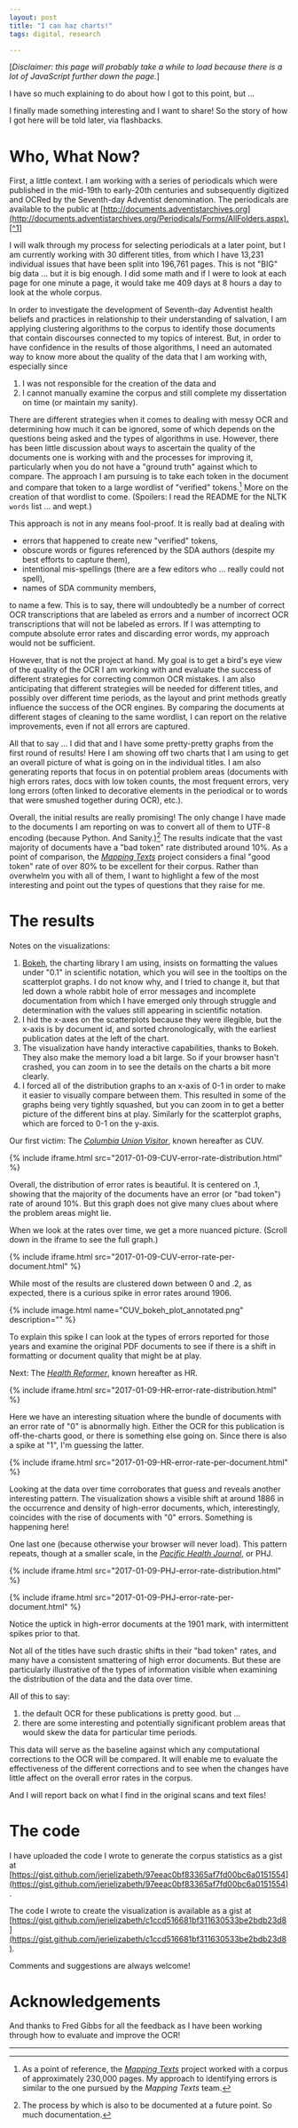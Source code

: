```yaml
---
layout: post
title: "I can haz charts!"
tags: digital, research

---
```


[*Disclaimer: this page will probably take a while to load because there is a lot of JavaScript further down the page.*]

I have so much explaining to do about how I got to this point, but ... 

I finally made something interesting and I want to share! So the story of how I got here will be told later, via flashbacks.

# Who, What Now?

First, a little context. I am working with a series of periodicals which were published in the mid-19th to early-20th centuries and subsequently digitized and OCRed by the Seventh-day Adventist denomination. The periodicals are available to the public at [http://documents.adventistarchives.org](http://documents.adventistarchives.org/Periodicals/Forms/AllFolders.aspx).[^1]

I will walk through my process for selecting periodicals at a later point, but I am currently working with 30 different titles, from which I have 13,231 individual issues that have been split into 196,761 pages. This is not "BIG" big data ... but it is big enough. I did some math and if I were to look at each page for one minute a page, it would take me 409 days at 8 hours a day to look at the whole corpus.

In order to investigate the development of Seventh-day Adventist health beliefs and practices in relationship to their understanding of salvation, I am applying clustering algorithms to the corpus to identify those documents that contain discourses connected to my topics of interest. But, in order to have confidence in the results of those algorithms, I need an automated way to know more about the quality of the data that I am working with, especially since 

1. I was not responsible for the creation of the data and 
2. I cannot manually examine the corpus and still complete my dissertation on time (or maintain my sanity). 

There are different strategies when it comes to dealing with messy OCR and determining how much it can be ignored, some of which depends on the questions being asked and the types of algorithms in use. However, there has been little discussion about ways to ascertain the quality of the documents one is working with and the processes for improving it, particularly when you do not have a "ground truth" against which to compare. The approach I am pursuing is to take each token in the document and compare that token to a large wordlist of "verified" tokens.[^2] More on the creation of that wordlist to come. (Spoilers: I read the README for the NLTK `words` list ... and wept.) 

This approach is not in any means fool-proof. It is really bad at dealing with 

- errors that happened to create new "verified" tokens, 
- obscure words or figures referenced by the SDA authors (despite my best efforts to capture them),
- intentional mis-spellings (there are a few editors who ... really could not spell),
- names of SDA community members,

to name a few. This is to say, there will undoubtedly be a number of correct OCR transcriptions that are labeled as errors and a number of incorrect OCR transcriptions that will not be labeled as errors. If I was attempting to compute absolute error rates and discarding error words, my approach would not be sufficient. 

However, that is not the project at hand. My goal is to get a bird's eye view of the quality of the OCR I am working with and evaluate the success of different strategies for correcting common OCR mistakes. I am also anticipating that different strategies will be needed for different titles, and possibly over different time periods, as the layout and print methods greatly influence the success of the OCR engines. By comparing the documents at different stages of cleaning to the same wordlist, I can report on the relative improvements, even if not all errors are captured.

All that to say ... I did that and I have some pretty-pretty graphs from the first round of results! Here I am showing off two charts that I am using to get an overall picture of what is going on in the individual titles. I am also generating reports that focus in on potential problem areas (documents with high errors rates, docs with low token counts, the most frequent errors, very long errors (often linked to decorative elements in the periodical or to words that were smushed together during OCR), etc.).

Overall, the initial results are really promising! The only change I have made to the documents I am reporting on was to convert all of them to UTF-8 encoding (because Python. And Sanity.)[^3] The results indicate that the vast majority of documents have a "bad token" rate distributed around 10%. As a point of comparison, the [*Mapping Texts*](http://mappingtexts.org/quality/index.html) project considers a final "good token" rate of over 80% to be excellent for their corpus. Rather than overwhelm you with all of them, I want to highlight a few of the most interesting and point out the types of questions that they raise for me.

# The results 

Notes on the visualizations:

1. [Bokeh](http://bokeh.pydata.org/en/latest/), the charting library I am using, insists on formatting the values under "0.1" in scientific notation, which you will see in the tooltips on the scatterplot graphs. I do not know why, and I tried to change it, but that led down a whole rabbit hole of error messages and incomplete documentation from which I have emerged only through struggle and determination with the values still appearing in scientific notation.  
2. I hid the x-axes on the scatterplots because they were illegible, but the x-axis is by document id, and sorted chronologically, with the earliest publication dates at the left of the chart.
3. The visualization have handy interactive capabilities, thanks to Bokeh. They also make the memory load a bit large. So if your browser hasn't crashed, you can zoom in to see the details on the charts a bit more clearly. 
4. I forced all of the distribution graphs to an x-axis of 0-1 in order to make it easier to visually compare between them. This resulted in some of the graphs being very tightly squashed, but you can zoom in to get a better picture of the different bins at play. Similarly for the scatterplot graphs, which are forced to 0-1 on the y-axis.

Our first victim: The [*Columbia Union Visitor*](http://documents.adventistarchives.org/Periodicals/Forms/AllItems.aspx?RootFolder=%2fPeriodicals%2fCUV&FolderCTID=0x012000DDAC5B94CFBD234AB142FC5C311C732700042C85EA7C1C1A4DB8D75C62A7517A6E), known hereafter as CUV.

{% include iframe.html src="2017-01-09-CUV-error-rate-distribution.html" %}

Overall, the distribution of error rates is beautiful. It is centered on .1, showing that the majority of the documents have an error (or "bad token") rate of around 10%. But this graph does not give many clues about where the problem areas might lie.

When we look at the rates over time, we get a more nuanced picture. (Scroll down in the iframe to see the full graph.) 

{% include iframe.html src="2017-01-09-CUV-error-rate-per-document.html" %}

While most of the results are clustered down between 0 and .2, as expected, there is a curious spike in error rates around 1906. 

{% include image.html name="CUV_bokeh_plot_annotated.png" description="" %}

To explain this spike I can look at the types of errors reported for those years and examine the original PDF documents to see if there is a shift in formatting or document quality that might be at play.

Next: The [*Health Reformer*](http://documents.adventistarchives.org/Periodicals/Forms/AllItems.aspx?RootFolder=%2fPeriodicals%2fHR&FolderCTID=0x012000DDAC5B94CFBD234AB142FC5C311C732700042C85EA7C1C1A4DB8D75C62A7517A6E), known hereafter as HR.

{% include iframe.html src="2017-01-09-HR-error-rate-distribution.html" %}

Here we have an interesting situation where the bundle of documents with an error rate of "0" is abnormally high. Either the OCR for this publication is off-the-charts good, or there is something else going on. Since there is also a spike at "1", I'm guessing the latter.

{% include iframe.html src="2017-01-09-HR-error-rate-per-document.html" %}

Looking at the data over time corroborates that guess and reveals another interesting pattern. The visualization shows a visible shift at around 1886 in the occurrence and density of high-error documents, which, interestingly, coincides with the rise of documents with "0" errors. Something is happening here!

One last one (because otherwise your browser will never load). This pattern repeats, though at a smaller scale, in the [*Pacific Health Journal*](http://documents.adventistarchives.org/Periodicals/Forms/AllItems.aspx?RootFolder=%2fPeriodicals%2fPHJ&FolderCTID=0x012000DDAC5B94CFBD234AB142FC5C311C732700042C85EA7C1C1A4DB8D75C62A7517A6E), or PHJ.

{% include iframe.html src="2017-01-09-PHJ-error-rate-distribution.html" %}

{% include iframe.html src="2017-01-09-PHJ-error-rate-per-document.html" %}

Notice the uptick in high-error documents at the 1901 mark, with intermittent spikes prior to that.

Not all of the titles have such drastic shifts in their "bad token" rates, and many have a consistent smattering of high error documents. But these are particularly illustrative of the types of information visible when examining the distribution of the data and the data over time.

All of this to say:

1. the default OCR for these publications is pretty good. but ...
2. there are some interesting and potentially significant problem areas that would skew the data for particular time periods.

This data will serve as the baseline against which any computational corrections to the OCR will be compared. It will enable me to evaluate the effectiveness of the different corrections and to see when the changes have little affect on the overall error rates in the corpus. 

And I will report back on what I find in the original scans and text files!

# The code

I have uploaded the code I wrote to generate the corpus statistics as a gist at [https://gist.github.com/jerielizabeth/97eeac0bf83365af7fd00bc6a0151554](https://gist.github.com/jerielizabeth/97eeac0bf83365af7fd00bc6a0151554).

The code I wrote to create the visualization is available as a gist at [https://gist.github.com/jerielizabeth/c1ccd516681bf311630533be2bdb23d8](https://gist.github.com/jerielizabeth/c1ccd516681bf311630533be2bdb23d8). 

Comments and suggestions are always welcome! 

# Acknowledgements

And thanks to Fred Gibbs for all the feedback as I have been working through how to evaluate and improve the OCR!

--- 

[^1]: Funny story. As I was writing this, the SDA released a story about how they're filling in some of the missing years of the digitized periodicals. So, what you see online is probably a bit different from the collection I am currently work from. 
[^2]: As a point of reference, the [*Mapping Texts*](http://mappingtexts.org/index.html) project worked with a corpus of approximately 230,000 pages. My approach to identifying errors is similar to the one pursued by the *Mapping Texts* team.
[^3]: The process by which is also to be documented at a future point. So much documentation.
